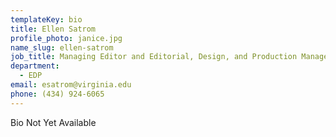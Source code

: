 ```yaml
---
templateKey: bio
title: Ellen Satrom
profile_photo: janice.jpg
name_slug: ellen-satrom
job_title: Managing Editor and Editorial, Design, and Production Manager
department:
  - EDP
email: esatrom​@​virginia.edu
phone: (434) 924-6065
---
```

Bio Not Yet Available
